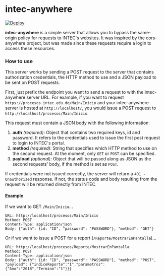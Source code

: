# intec-anywhere
[![Deploy](https://www.herokucdn.com/deploy/button.svg)](https://heroku.com/deploy)

**intec-anywhere** is a simple server that allows you to bypass the same-origin policy for requests to INTEC's websites. It was inspired by the cors-anywhere project, but was made since these requests require a login to access these resources.

### How to use

This server works by sending a POST request to the server that contains authorization credentials, the HTTP method to use and a JSON payload to be sent on POST requests.

First, just prefix the endpoint you want to send a request to with the intec-anywhere server URL. For example, if you want to request `https://procesos.intec.edu.do/Main/Inicio` and your intec-anywhere server is hosted at `http://localhost/`, you would issue a POST request to `http://localhost/procesos/Main/Inicio`.

This request must contain a JSON body with the following information:

1. **auth** *(required)*: Object that contains two required keys, id and password. It refers to the credentials used to issue the first post request to login to INTEC's portal.
2. **method** *(required)*: String that specifies which HTTP method to use on the second request. At the moment, only `GET` or `POST` can be specified.
3. **payload** *(optional)*: Object that will be passed along as JSON as the second requests' body, if the method is set as `POST`.

If credentials were not issued correctly, the server will return a `401 - Unauthorized` response. If not, the status code and body resulting from the request will be returned directly from INTEC.

#### Example

If we want to GET `/Main/Inicio`...

```
URL: http://localhost/procesos/Main/Inicio
Method: POST
Content-Type: application/json
Body: {"auth": {id: "ID", "password": "PASSWORD"}, "method": "GET"}
```

Or if we want to issue a POST for a report (`/Reporte/MostrarEnPantalla`)...

```
URL: http://localhost/procesos/Reporte/MostrarEnPantalla
Method: POST
Content-Type: application/json
Body: {"auth": {id: "ID", "password": "PASSWORD"}, "method": "POST", "payload": {"indiceReporte":"1","parametros":{"Ano":"2018","Termino":"1"}}}
```
